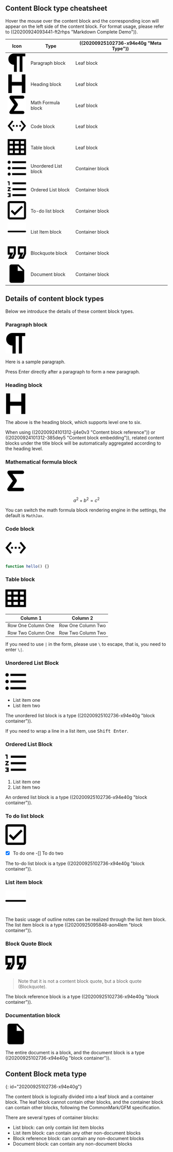 ## Content Block type cheatsheet

Hover the mouse over the content block and the corresponding icon will appear on the left side of the content block. For format usage, please refer to ((20200924093441-ft2rhps "Markdown Complete Demo")).

| Icon                                         | Type                 | ((20200925102736-x94e40g "Meta Type")) |
| -------------------------------------------- | -------------------- | -------------------------------------- |
| ![paragraph](assets/paragraph.svg)           | Paragraph block      | Leaf block                             |
| ![heading](assets/heading.svg)               | Heading block        | Leaf block                             |
| ![math-block](assets/math-block.svg)         | Math Formula block   | Leaf block                             |
| ![code-block](assets/code-block.svg)         | Code block           | Leaf block                             |
| ![table](assets/table.svg)                   | Table block          | Leaf block                             |
| ![unordered-list](assets/unordered-list.svg) | Unordered List block | Container block                        |
| ![ordered-list](assets/ordered-list.svg)     | Ordered List block   | Container block                        |
| ![task-list](assets/task-list.svg)           | To-do list block     | Container block                        |
| ![list-item](assets/list-item.svg)           | List Item block      | Container block                        |
| ![blockquote](assets/blockquote.svg)         | Blockquote block     | Container block                        |
| ![doc](assets/doc.svg)                       | Document block       | Container block                        |

## Details of content block types

Below we introduce the details of these content block types.

### Paragraph block

![paragraph](assets/paragraph.svg)

Here is a sample paragraph.

Press Enter directly after a paragraph to form a new paragraph.

### Heading block

![heading](assets/heading.svg)

The above is the heading block, which supports level one to six.

When using ((20200924101312-jj4e0v3 "Content block reference")) or ((20200924101312-385dey5 "Content block embedding")), related content blocks under the title block will be automatically aggregated according to the heading level.

### Mathematical formula block

![math-block](assets/math-block.svg)

$$
a^2 + b^2 = c^2
$$

You can switch the math formula block rendering engine in the settings, the default is `MathJax`.

### Code block

![math-block](assets/code-block.svg)

```js
function hello() {}
```

### Table block

![math-block](assets/table.svg)

| Column 1           | Column 2           |
| ------------------ | ------------------ |
| Row One Column One | Row One Column Two |
| Row Two Column One | Row Two Column Two |

If you need to use `|` in the form, please use `\` to escape, that is, you need to enter `\|`.

### Unordered List Block

![math-block](assets/unordered-list.svg)

* List item one
* List item two

The unordered list block is a type ((20200925102736-x94e40g "block container")).

If you need to wrap a line in a list item, use <kbd>Shift Enter</kbd>.

### Ordered List Block

![math-block](assets/ordered-list.svg)

1. List item one
2. List item two

An ordered list block is a type ((20200925102736-x94e40g "block container")).

### To do list block

![math-block](assets/task-list.svg)

-[X] To do one
-[] To do two

The to-do list block is a type ((20200925102736-x94e40g "block container")).

### List item block

![list-item](assets/list-item.svg)

The basic usage of outline notes can be realized through the list item block. The list item block is a type ((20200925095848-aon4lem "block container")).

### Block Quote Block

![math-block](assets/blockquote.svg)

> Note that it is not a content block quote, but a block quote (Blockquote).

The block reference block is a type ((20200925102736-x94e40g "block container")).

### Documentation block

![doc](assets/doc.svg)

The entire document is a block, and the document block is a type ((20200925102736-x94e40g "block container")).

## Content Block meta type
{: id="20200925102736-x94e40g"}

The content block is logically divided into a leaf block and a container block. The leaf block cannot contain other blocks, and the container block can contain other blocks, following the CommonMark/GFM specification.

There are several types of container blocks:

* List block: can only contain list item blocks
* List item block: can contain any other non-document blocks
* Block reference block: can contain any non-document blocks
* Document block: can contain any non-document blocks
